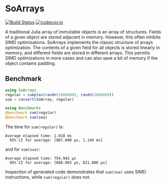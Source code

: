 # SoArrays

[![Build Status](https://travis-ci.org/simonster/SoArrays.jl.svg?branch=master)](https://travis-ci.org/simonster/SoArrays.jl)
[![codecov.io](http://codecov.io/github/simonster/SoArrays.jl/coverage.svg?branch=master)](http://codecov.io/github/simonster/SoArrays.jl?branch=master)

A traditional Julia array of immutable objects is an array of structures. Fields
of a given object are stored adjacent in memory. However, this often inhibits
SIMD optimizations. SoArrays implements the classic structure of arrays
optimization. The contents of a given field for all objects is stored linearly
in memory, and different fields are stored in different arrays. This permits
SIMD optimizations in more cases and can also save a bit of memory if the object
contains padding.

## Benchmark

```julia
using SoArrays
regular = complex(randn(1000000), randn(1000000))
soa = convert(SoArray, regular)

using Benchmarks
@benchmark sum(regular)
@benchmark sum(soa)
```

The time for `sum(regular)` is:

```
Average elapsed time: 1.018 ms
  95% CI for average: [887.090 μs, 1.149 ms]
```

and for `sum(soa)`:

```
Average elapsed time: 754.942 μs
  95% CI for average: [688.003 μs, 821.880 μs]
```

Inspection of generated code demonstrates that `sum(soa)` uses SIMD
instructions, while `sum(regular)` does not.
